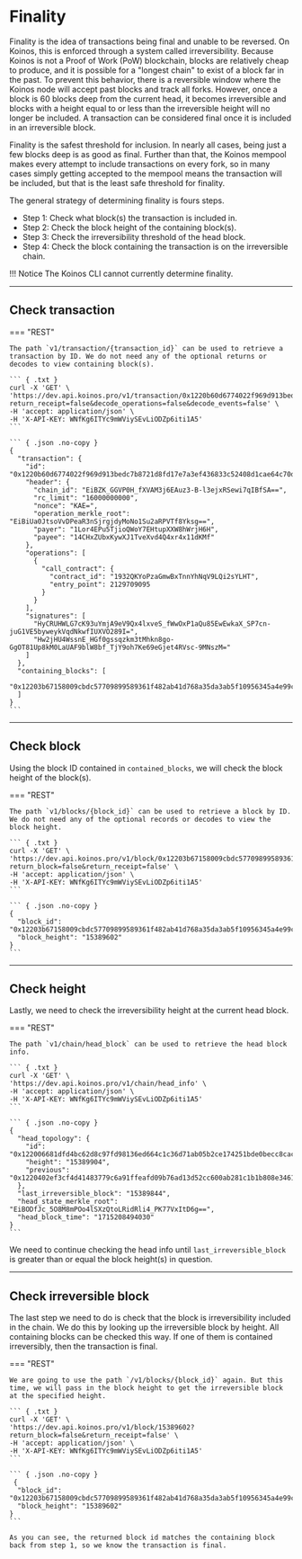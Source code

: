# Finality

Finality is the idea of transactions being final and unable to be reversed. On Koinos, this is enforced through a system called irreversibility. Because Koinos is not a Proof of Work (PoW) blockchain, blocks are relatively cheap to produce, and it is possible for a "longest chain" to exist of a block far in the past. To prevent this behavior, there is a reversible window where the Koinos node will accept past blocks and track all forks. However, once a block is 60 blocks deep from the current head, it becomes irreversible and blocks with a height equal to or less than the irreversible height will no longer be included. A transaction can be considered final once it is included in an irreversible block.

Finality is the safest threshold for inclusion. In nearly all cases, being just a few blocks deep is as good as final. Further than that, the Koinos mempool makes every attempt to include transactions on every fork, so in many cases simply getting accepted to the mempool means the transaction will be included, but that is the least safe threshold for finality.

The general strategy of determining finality is fours steps.

- Step 1: Check what block(s) the transaction is included in.
- Step 2: Check the block height of the containing block(s).
- Step 3: Check the irreversibility threshold of the head block.
- Step 4: Check the block containing the transaction is on the irreversible chain.

!!! Notice
    The Koinos CLI cannot currently determine finality.

---
## Check transaction

=== "REST"

    The path `v1/transaction/{transaction_id}` can be used to retrieve a transaction by ID. We do not need any of the optional returns or decodes to view containing block(s).

    ``` { .txt }
    curl -X 'GET' \
    'https://dev.api.koinos.pro/v1/transaction/0x1220b60d6774022f969d913bedc7b8721d8fd17e7a3ef436833c52408d1cae64c70d?return_receipt=false&decode_operations=false&decode_events=false' \
    -H 'accept: application/json' \
    -H 'X-API-KEY: WNfKg6ITYc9mWViySEvLiODZp6iti1A5'
    ```

    ``` { .json .no-copy }
    {
      "transaction": {
        "id": "0x1220b60d6774022f969d913bedc7b8721d8fd17e7a3ef436833c52408d1cae64c70d",
        "header": {
          "chain_id": "EiBZK_GGVP0H_fXVAM3j6EAuz3-B-l3ejxRSewi7qIBfSA==",
          "rc_limit": "16000000000",
          "nonce": "KAE=",
          "operation_merkle_root": "EiBiUa0JtsoVvDPeaR3nSjrgjdyMoNo1Su2aRPVTf8Yksg==",
          "payer": "1Lor4EPu5TjioQWoY7EHtupXXW8hWrjH6H",
          "payee": "14CHxZUbxKywXJ1TveXvd4Q4xr4x11dKMf"
        },
        "operations": [
          {
            "call_contract": {
              "contract_id": "1932QKYoPzaGmwBxTnnYhNqV9LQi2sYLHT",
              "entry_point": 2129709095
            }
          }
        ],
        "signatures": [
          "HyCRUHWLG7cK93uYmjA9eV9Qx4lxveS_fWwOxP1aQu85EwEwkaX_SP7cn-juG1VE5byweykVqdNkwfIUXVO289I=",
          "Hw2jHU4WssnE_HGf0gssqzkm3tMhkn8go-GgOT81Up8kM0LaUAF9blW8bf_TjY9oh7Ke69eGjet4RVsc-9MNszM="
        ]
      },
      "containing_blocks": [
        "0x12203b67158009cbdc57709899589361f482ab41d768a35da3ab5f10956345a4e99c"
      ]
    }
    ```

---
## Check block

Using the block ID contained in `contained_blocks`, we will check the block height of the block(s).

=== "REST"

    The path `v1/blocks/{block_id}` can be used to retrieve a block by ID. We do not need any of the optional records or decodes to view the block height.

    ``` { .txt }
    curl -X 'GET' \
    'https://dev.api.koinos.pro/v1/block/0x12203b67158009cbdc57709899589361f482ab41d768a35da3ab5f10956345a4e99c?return_block=false&return_receipt=false' \
    -H 'accept: application/json' \
    -H 'X-API-KEY: WNfKg6ITYc9mWViySEvLiODZp6iti1A5'
    ```

    ``` { .json .no-copy }
    {
      "block_id": "0x12203b67158009cbdc57709899589361f482ab41d768a35da3ab5f10956345a4e99c",
      "block_height": "15389602"
    }
    ```

---
## Check height

Lastly, we need to check the irreversibility height at the current head block.

=== "REST"

    The path `v1/chain/head_block` can be used to retrieve the head block info.

    ``` { .txt }
    curl -X 'GET' \
    'https://dev.api.koinos.pro/v1/chain/head_info' \
    -H 'accept: application/json' \
    -H 'X-API-KEY: WNfKg6ITYc9mWViySEvLiODZp6iti1A5'
    ```

    ``` { .json .no-copy }
    {
      "head_topology": {
        "id": "0x122006681dfd4bc62d8c97fd98136ed664c1c36d71ab05b2ce174251bde0becc8cac",
        "height": "15389904",
        "previous": "0x1220402ef3cf4d41483779c6a91ffeafd09b76ad13d52cc600ab281c1b1b808e3461"
      },
      "last_irreversible_block": "15389844",
      "head_state_merkle_root": "EiBODfJc_5O8M8mPOo4lSXzQtoLRidRli4_PK77VxItD6g==",
      "head_block_time": "1715208494030"
    }
    ```

We need to continue checking the head info until `last_irreversible_block` is greater than or equal the block height(s) in question.

---
## Check irreversible block

The last step we need to do is check that the block is irreversibility included in the chain. We do this by looking up the irreversible block by height. All containing blocks can be checked this way. If one of them is contained irreversibly, then the transaction is final.

=== "REST"

    We are going to use the path `/v1/blocks/{block_id}` again. But this time, we will pass in the block height to get the irreversible block at the specified height.

    ``` { .txt }
    curl -X 'GET' \
    'https://dev.api.koinos.pro/v1/block/15389602?return_block=false&return_receipt=false' \
    -H 'accept: application/json' \
    -H 'X-API-KEY: WNfKg6ITYc9mWViySEvLiODZp6iti1A5'
    ```

    ``` { .json .no-copy }
     {
      "block_id": "0x12203b67158009cbdc57709899589361f482ab41d768a35da3ab5f10956345a4e99c",
      "block_height": "15389602"
    }
    ```

    As you can see, the returned block id matches the containing block back from step 1, so we know the transaction is final.
